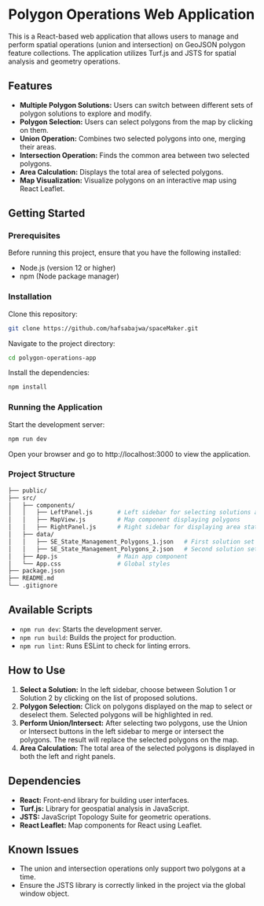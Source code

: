 # Polygon Operations Web Application

This is a React-based web application that allows users to manage and perform spatial operations (union and intersection) on GeoJSON polygon feature collections. The application utilizes Turf.js and JSTS for spatial analysis and geometry operations.

## Features

- **Multiple Polygon Solutions:** Users can switch between different sets of polygon solutions to explore and modify.
- **Polygon Selection:** Users can select polygons from the map by clicking on them.
- **Union Operation:** Combines two selected polygons into one, merging their areas.
- **Intersection Operation:** Finds the common area between two selected polygons.
- **Area Calculation:** Displays the total area of selected polygons.
- **Map Visualization:** Visualize polygons on an interactive map using React Leaflet.

## Getting Started

### Prerequisites

Before running this project, ensure that you have the following installed:

- Node.js (version 12 or higher)
- npm (Node package manager)

### Installation

Clone this repository:

```bash
git clone https://github.com/hafsabajwa/spaceMaker.git
```

Navigate to the project directory:

```bash
cd polygon-operations-app
 ```

Install the dependencies:
```bash
npm install
```
### Running the Application
Start the development server:
```bash
npm run dev
```
Open your browser and go to http://localhost:3000 to view the application.
### Project Structure
```bash
├── public/
├── src/
│   ├── components/
│   │   ├── LeftPanel.js       # Left sidebar for selecting solutions and performing operations
│   │   ├── MapView.js         # Map component displaying polygons
│   │   ├── RightPanel.js      # Right sidebar for displaying area statistics
│   ├── data/
│   │   ├── SE_State_Management_Polygons_1.json   # First solution set of polygons
│   │   ├── SE_State_Management_Polygons_2.json   # Second solution set of polygons
│   ├── App.js                 # Main app component
│   └── App.css                # Global styles
├── package.json
├── README.md
└── .gitignore
```

## Available Scripts

- `npm run dev`: Starts the development server.
- `npm run build`: Builds the project for production.
- `npm run lint`: Runs ESLint to check for linting errors.

## How to Use

1. **Select a Solution:** In the left sidebar, choose between Solution 1 or Solution 2 by clicking on the list of proposed solutions.
2. **Polygon Selection:** Click on polygons displayed on the map to select or deselect them. Selected polygons will be highlighted in red.
3. **Perform Union/Intersect:** After selecting two polygons, use the Union or Intersect buttons in the left sidebar to merge or intersect the polygons. The result will replace the selected polygons on the map.
4. **Area Calculation:** The total area of the selected polygons is displayed in both the left and right panels.

## Dependencies

- **React:** Front-end library for building user interfaces.
- **Turf.js:** Library for geospatial analysis in JavaScript.
- **JSTS:** JavaScript Topology Suite for geometric operations.
- **React Leaflet:** Map components for React using Leaflet.

## Known Issues

- The union and intersection operations only support two polygons at a time.
- Ensure the JSTS library is correctly linked in the project via the global window object.

